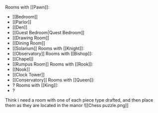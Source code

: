 Rooms with [[Pawn]]:
- [[Bedroom]]
- [[Parlor]]
- [[Den]]
- [[Guest Bedroom|Quest Bedroom]]
- [[Drawing Room]]
- [[Dining Room]]
- [[Solarium]]
Rooms with [[Knight]]:
- [[Observatory]]
Rooms with [[Bishop]]:
- [[Chapel]]
- [[Rumpus Room]]
Rooms with [[Rook]]:
- [[Nook]]
- [[Clock Tower]]
- [[Conservatory]]
Rooms with [[Queen]]:
- ?
Rooms with [[King]]:
- ?

Think i need a room with one of each piece type drafted, and then place them as they are located in the manor
![[Chess puzzle.png]]